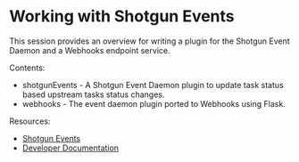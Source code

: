 # Working with Shotgun Events

This session provides an overview for writing a plugin for the Shotgun Event Daemon and a Webhooks endpoint service.

Contents:

- shotgunEvents - A Shotgun Event Daemon plugin to update task status based upstream tasks status changes.
- webhooks -  The event daemon plugin ported to Webhooks using Flask.

Resources:
- [Shotgun Events](https://github.com/shotgunsoftware/shotgunEvents)
- [Developer Documentation](https://developer.shotgunsoftware.com/)